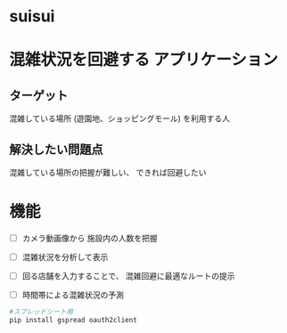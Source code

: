 # suisui
# 混雑状況を回避する アプリケーション

  ## ターゲット 
  混雑している場所 (遊園地、ショッピングモール) を利用する人  
  ## 解決したい問題点 
  混雑している場所の把握が難しい、 できれば回避したい  
  # 機能 
  - [ ] カメラ動画像から 施設内の人数を把握 
  - [ ] 混雑状況を分析して表示 
  - [ ] 回る店舗を入力することで、 混雑回避に最適なルートの提示 
  - [ ] 時間帯による混雑状況の予測



```bash
#スプレッドシート用
pip install gspread oauth2client
```